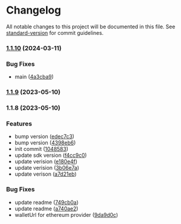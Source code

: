 # Changelog

All notable changes to this project will be documented in this file. See [standard-version](https://github.com/conventional-changelog/standard-version) for commit guidelines.

### [1.1.10](https://github.com/UniPassID/web3-react-v6-connector/compare/v1.1.9...v1.1.10) (2024-03-11)


### Bug Fixes

* main ([4a3cba9](https://github.com/UniPassID/web3-react-v6-connector/commit/4a3cba9cfb7a213a7a4fb65d04a2064715406acc))

### [1.1.9](https://github.com/UniPass/web3-react-v6-connector/compare/v1.1.8...v1.1.9) (2023-05-10)

### 1.1.8 (2023-05-10)


### Features

* bump version ([edec7c3](https://github.com/UniPass/web3-react-v6-connector/commit/edec7c32e93e18f6ba78e78d520018ef586b90cc))
* bump version ([4398eb6](https://github.com/UniPass/web3-react-v6-connector/commit/4398eb6815e56c256088b09b282eafacf866f057))
* init commit ([1048583](https://github.com/UniPass/web3-react-v6-connector/commit/104858373b0a89107167abe11d10ff2666dae9fb))
* update sdk version ([f4cc9c0](https://github.com/UniPass/web3-react-v6-connector/commit/f4cc9c0f447201cacc527cc0b98f6a6d14da7d2e))
* update verision ([e180e4f](https://github.com/UniPass/web3-react-v6-connector/commit/e180e4f59325865cd4b1992590e3b1a9ea937a14))
* update verision ([3b06e7a](https://github.com/UniPass/web3-react-v6-connector/commit/3b06e7a0d0e2a8b50493e4405132dcecc384b5e4))
* update verison ([a7d21eb](https://github.com/UniPass/web3-react-v6-connector/commit/a7d21eba62fab0054e51f203b51fcea93f9561a3))


### Bug Fixes

* update readme ([749cb0a](https://github.com/UniPass/web3-react-v6-connector/commit/749cb0a4c0c6078291424f71bf83d1140eda8a4d))
* update readme ([a740ae2](https://github.com/UniPass/web3-react-v6-connector/commit/a740ae25b2194a1f84ca5f4d6f804e34f02f0598))
* walletUrl for ethereum provider ([9da9d0c](https://github.com/UniPass/web3-react-v6-connector/commit/9da9d0c33fef12dbf489bf3de2178ab9aa7b4fdb))
